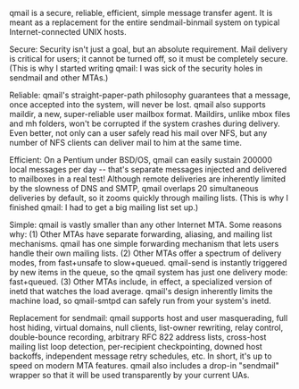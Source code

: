 qmail is a secure, reliable, efficient, simple message transfer agent.
It is meant as a replacement for the entire sendmail-binmail system on
typical Internet-connected UNIX hosts.

Secure: Security isn't just a goal, but an absolute requirement. Mail
delivery is critical for users; it cannot be turned off, so it must be
completely secure. (This is why I started writing qmail: I was sick of
the security holes in sendmail and other MTAs.)

Reliable: qmail's straight-paper-path philosophy guarantees that a
message, once accepted into the system, will never be lost. qmail also
supports maildir, a new, super-reliable user mailbox format. Maildirs,
unlike mbox files and mh folders, won't be corrupted if the system
crashes during delivery. Even better, not only can a user safely read
his mail over NFS, but any number of NFS clients can deliver mail to him
at the same time.

Efficient: On a Pentium under BSD/OS, qmail can easily sustain 200000
local messages per day -- that's separate messages injected and delivered
to mailboxes in a real test! Although remote deliveries are inherently
limited by the slowness of DNS and SMTP, qmail overlaps 20 simultaneous
deliveries by default, so it zooms quickly through mailing lists. (This
is why I finished qmail: I had to get a big mailing list set up.)

Simple: qmail is vastly smaller than any other Internet MTA. Some
reasons why: (1) Other MTAs have separate forwarding, aliasing, and
mailing list mechanisms. qmail has one simple forwarding mechanism that
lets users handle their own mailing lists. (2) Other MTAs offer a
spectrum of delivery modes, from fast+unsafe to slow+queued. qmail-send
is instantly triggered by new items in the queue, so the qmail system
has just one delivery mode: fast+queued. (3) Other MTAs include, in
effect, a specialized version of inetd that watches the load average.
qmail's design inherently limits the machine load, so qmail-smtpd can
safely run from your system's inetd.

Replacement for sendmail: qmail supports host and user masquerading,
full host hiding, virtual domains, null clients, list-owner rewriting,
relay control, double-bounce recording, arbitrary RFC 822 address lists,
cross-host mailing list loop detection, per-recipient checkpointing,
downed host backoffs, independent message retry schedules, etc. In
short, it's up to speed on modern MTA features. qmail also includes a
drop-in "sendmail" wrapper so that it will be used transparently by
your current UAs.
